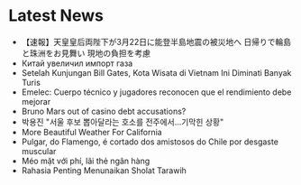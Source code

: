 # Latest News
-  【速報】天皇皇后両陛下が3月22日に能登半島地震の被災地へ 日帰りで輪島と珠洲をお見舞い 現地の負担を考慮
-  Китай увеличил импорт газа
-  Setelah Kunjungan Bill Gates, Kota Wisata di Vietnam Ini Diminati Banyak Turis
-  Emelec: Cuerpo técnico y jugadores reconocen que el rendimiento debe mejorar
-  Bruno Mars out of casino debt accusations?
-  박용진 "서울 후보 뽑아달라는 호소를 전주에서…기막힌 상황"
-  More Beautiful Weather For California
-  Pulgar, do Flamengo, é cortado dos amistosos do Chile por desgaste muscular
-  Méo mặt với phí, lãi thẻ ngân hàng
-  Rahasia Penting Menunaikan Sholat Tarawih
